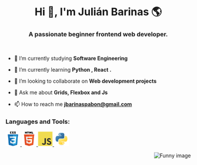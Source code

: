 <h1 align="center">Hi 👋, I'm Julián Barinas 🌎</h1>
<h3 align="center">A passionate beginner frontend web developer.</h3>
<br>

- 🔭 I’m currently studying **Software Engineering**

- 🌱 I’m currently learning **Python , React .**

- 👯 I’m looking to collaborate on **Web development projects**

- 💬 Ask me about **Grids, Flexbox and Js**

- 📫 How to reach me **jbarinaspabon@gmail.com**

<h3 align="left">Languages and Tools:<br></h3>
<p align="left"> <a href="https://www.w3schools.com/css/" target="_blank" rel="noreferrer"> <img src="https://raw.githubusercontent.com/devicons/devicon/master/icons/css3/css3-original-wordmark.svg" alt="css3" width="40" height="40"/> </a> <a href="https://www.w3.org/html/" target="_blank" rel="noreferrer"> <img src="https://raw.githubusercontent.com/devicons/devicon/master/icons/html5/html5-original-wordmark.svg" alt="html5" width="40" height="40"/> </a> <a href="https://developer.mozilla.org/en-US/docs/Web/JavaScript" target="_blank" rel="noreferrer"> <img src="https://raw.githubusercontent.com/devicons/devicon/master/icons/javascript/javascript-original.svg" alt="javascript" width="40" height="40"/> </a> <a href="https://www.python.org" target="_blank" rel="noreferrer"> <img src="https://raw.githubusercontent.com/devicons/devicon/master/icons/python/python-original.svg" alt="python" width="40" height="40"/> </a> </p>

<img align="right" src="https://raw.githubusercontent.com/abhisheknaiidu/abhisheknaiidu/master/code.gif" alt="Funny image">
